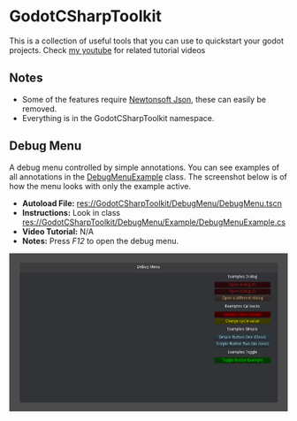 # GodotCSharpToolkit

This is a collection of useful tools that you can use to quickstart your godot projects.
Check [my youtube](https://www.youtube.com/channel/UCM0mBdsjKQ78eGBSSpnQGuQ) for related tutorial videos

## Notes
* Some of the features require [Newtonsoft Json](https://www.nuget.org/packages/Newtonsoft.Json/), these can easily be removed.
* Everything is in the GodotCSharpToolkit namespace.

## Debug Menu

A debug menu controlled by simple annotations. You can see examples of all annotations in the [DebugMenuExample](DebugMenu/Example/DebugMenuExample.cs) class. The screenshot below is of how the menu looks with only the example active.

* **Autoload File:** [res://GodotCSharpToolkit/DebugMenu/DebugMenu.tscn](DebugMenu/DebugMenu.tscn)
* **Instructions:** Look in class [res://GodotCSharpToolkit/DebugMenu/Example/DebugMenuExample.cs](DebugMenu/Example/DebugMenuExample.cs)
* **Video Tutorial:** N/A
* **Notes:** Press *F12* to open the debug menu.

![Screenshot of debug menu](DebugMenu/Screenshot.png)
